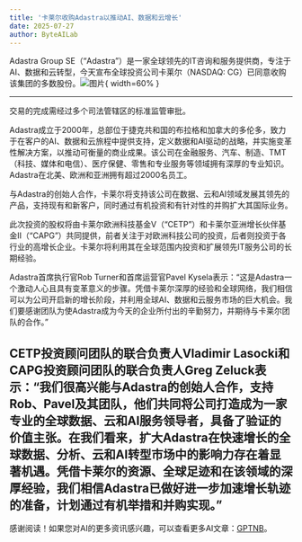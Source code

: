 ```yaml
---
title: '卡莱尔收购Adastra以推动AI、数据和云增长'
date: 2025-07-27
author: ByteAILab
---
```


Adastra Group SE（“Adastra”）是一家全球领先的IT咨询和服务提供商，专注于AI、数据和云转型，今天宣布全球投资公司卡莱尔（NASDAQ: CG）已同意收购该集团的多数股份。![图片](https://ai-techpark.com/wp-content/uploads/Carlyle-Acquires.jpg){ width=60% }

---
交易的完成需经过多个司法管辖区的标准监管审批。

Adastra成立于2000年，总部位于捷克共和国的布拉格和加拿大的多伦多，致力于在客户的AI、数据和云旅程中提供支持，定义数据和AI驱动的战略，并实施变革性解决方案，以推动可衡量的商业成果。该公司在金融服务、汽车、制造、TMT（科技、媒体和电信）、医疗保健、零售和专业服务等领域拥有深厚的专业知识。Adastra在北美、欧洲和亚洲拥有超过2000名员工。

与Adastra的创始人合作，卡莱尔将支持该公司在数据、云和AI领域发展其领先的产品，支持现有和新客户，同时通过有机投资和有针对性的并购扩大其国际业务。

此次投资的股权将由卡莱尔欧洲科技基金V（“CETP”）和卡莱尔亚洲增长伙伴基金II（“CAPG”）共同提供，前者关注于对欧洲科技公司的投资，后者则投资于各行业的高增长企业。卡莱尔将利用其在全球范围内投资和扩展领先IT服务公司的长期经验。

Adastra首席执行官Rob Turner和首席运营官Pavel Kysela表示：“这是Adastra一个激动人心且具有变革意义的步骤。凭借卡莱尔深厚的经验和全球网络，我们相信可以为公司开启新的增长阶段，并利用全球AI、数据和云服务市场的巨大机会。我们要感谢团队为使Adastra成为今天的企业所付出的辛勤努力，并期待与卡莱尔团队的合作。”

CETP投资顾问团队的联合负责人Vladimir Lasocki和CAPG投资顾问团队的联合负责人Greg Zeluck表示：“我们很高兴能与Adastra的创始人合作，支持Rob、Pavel及其团队，他们共同将公司打造成为一家专业的全球数据、云和AI服务领导者，具备了验证的价值主张。在我们看来，扩大Adastra在快速增长的全球数据、分析、云和AI转型市场中的影响力存在着显著机遇。凭借卡莱尔的资源、全球足迹和在该领域的深厚经验，我们相信Adastra已做好进一步加速增长轨迹的准备，计划通过有机举措和并购实现。”
---
感谢阅读！如果您对AI的更多资讯感兴趣，可以查看更多AI文章：[GPTNB](https://gptnb.com)。